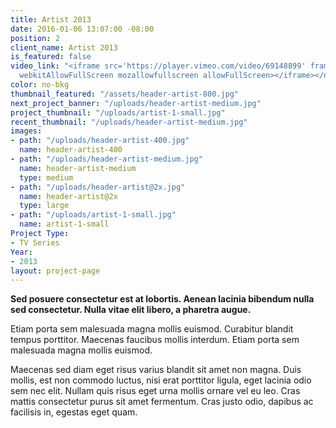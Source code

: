 ```yaml
---
title: Artist 2013
date: 2016-01-06 13:07:00 -08:00
position: 2
client_name: Artist 2013
is_featured: false
video_link: "<iframe src='https://player.vimeo.com/video/69148899' frameborder='0'
  webkitAllowFullScreen mozallowfullscreen allowFullScreen></iframe></div>"
color: no-bkg
thumbnail_featured: "/assets/header-artist-800.jpg"
next_project_banner: "/uploads/header-artist-medium.jpg"
project_thumbnail: "/uploads/artist-1-small.jpg"
recent_thumbnail: "/uploads/header-artist-medium.jpg"
images:
- path: "/uploads/header-artist-400.jpg"
  name: header-artist-400
- path: "/uploads/header-artist-medium.jpg"
  name: header-artist-medium
  type: medium
- path: "/uploads/header-artist@2x.jpg"
  name: header-artist@2x
  type: large
- path: "/uploads/artist-1-small.jpg"
  name: artist-1-small
Project Type:
- TV Series
Year:
- 2013
layout: project-page
---
```


**Sed posuere consectetur est at lobortis. Aenean lacinia bibendum nulla sed consectetur. Nulla vitae elit libero, a pharetra augue.**


Etiam porta sem malesuada magna mollis euismod. Curabitur blandit tempus porttitor. Maecenas faucibus mollis interdum. Etiam porta sem malesuada magna mollis euismod.

Maecenas sed diam eget risus varius blandit sit amet non magna. Duis mollis, est non commodo luctus, nisi erat porttitor ligula, eget lacinia odio sem nec elit. Nullam quis risus eget urna mollis ornare vel eu leo. Cras mattis consectetur purus sit amet fermentum. Cras justo odio, dapibus ac facilisis in, egestas eget quam.
